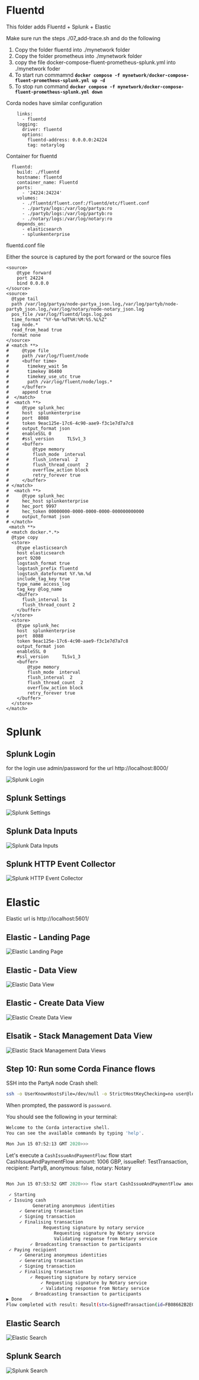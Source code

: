 # Fluentd

This folder adds Fluentd + Splunk + Elastic

Make sure run the steps ./07_add-trace.sh and do the following
1. Copy the folder fluentd into ./mynetwork folder
2. Copy the folder prometheus into ./mynetwork folder
3. copy the file docker-compose-fluent-prometheus-splunk.yml into ./mynetwork foder
4. To start run commamnd **`docker compose -f mynetwork/docker-compose-fluent-prometheus-splunk.yml up -d`**
5. To stop run command **`docker compose -f mynetwork/docker-compose-fluent-prometheus-splunk.yml down`**



Corda nodes have similar configuration
```
    links:
      - fluentd
    logging:
      driver: fluentd
      options:
        fluentd-address: 0.0.0.0:24224
        tag: notarylog
```

Container for fluentd
```
  fluentd:
    build: ./fluentd
    hostname: fluentd
    container_name: Fluentd
    ports:
      - '24224:24224'
    volumes:
      - ./fluentd/fluent.conf:/fluentd/etc/fluent.conf
      - ./partya/logs:/var/log/partya:ro
      - ./partyb/logs:/var/log/partyb:ro
      - ./notary/logs:/var/log/notary:ro   
    depends_on:
      - elasticsearch
      - splunkenterprise
```

fluentd.conf file

Either the source is captured by the port forward or the source files
```
<source>
    @type forward
    port 24224
    bind 0.0.0.0
</source>
<source>
  @type tail
  path /var/log/partya/node-partya_json.log,/var/log/partyb/node-partyb_json.log,/var/log/notary/node-notary_json.log   
  pos_file /var/log/fluentd/logs.log.pos
  time_format "%Y-%m-%dT%H:%M:%S.%L%Z"
  tag node.*
  read_from_head true
  format none
</source>
# <match **>
#     @type file
#     path /var/log/fluent/node
#     <buffer time>
#       timekey_wait 5m
#       timekey 86400
#       timekey_use_utc true
#       path /var/log/fluent/node/logs.*
#     </buffer>
#     append true
#  </match>
#  <match **>
#     @type splunk_hec
#     host  splunkenterprise
#     port  8088
#     token 9eac125e-17c6-4c90-aae9-f3c1e7d7a7c8
#     output_format json
#     enableSSL 0
#     #ssl_version     TLSv1_3
#     <buffer>
#         @type memory
#         flush_mode  interval
#         flush_interval  2
#         flush_thread_count  2
#         overflow_action block
#         retry_forever true
#     </buffer>
# </match>
#  <match **>
#     @type splunk_hec
#     hec_host splunkenterprise
#     hec_port 9997
#     hec_token 00000000-0000-0000-0000-000000000000
#     output_format json
# </match>
 <match **>
# <match docker.*.*>
  @type copy
  <store>
    @type elasticsearch
    host elasticsearch
    port 9200
    logstash_format true
    logstash_prefix fluentd
    logstash_dateformat %Y.%m.%d
    include_tag_key true
    type_name access_log
    tag_key @log_name
    <buffer>
      flush_interval 1s
      flush_thread_count 2
    </buffer>
  </store>
  <store>
    @type splunk_hec
    host  splunkenterprise
    port  8088
    token 9eac125e-17c6-4c90-aae9-f3c1e7d7a7c8
    output_format json
    enableSSL 0
    #ssl_version     TLSv1_3
    <buffer>
        @type memory
        flush_mode  interval
        flush_interval  2
        flush_thread_count  2
        overflow_action block
        retry_forever true
    </buffer>  
  </store>
</match>
```

# Splunk
## Splunk Login
for the login use admin/password for the url http://localhost:8000/

![Splunk Login](/assets/elastic-splunk/Splunk-Login.png)
## Splunk Settings
![Splunk Settings](/assets/elastic-splunk/splunk-Settings.png)

## Splunk Data Inputs
![Splunk Data Inputs](/assets/elastic-splunk/splunk-Data%20Inputs.png)

## Splunk HTTP Event Collector
![Splunk HTTP Event Collector](/assets/Elastic-splunk/splunk-GlobalSettings-HTTP%20Event%20Collector.png)

# Elastic

Elastic url is http://localhost:5601/

## Elastic - Landing Page
![Elastic Landing Page](../assets/elastic-splunk/Elastic-LandingPage.png)

## Elastic - Data View
![Elastic Data View](/assets/elastic-splunk/Elastic-Data-Views.png)

## Elastic - Create Data View
![Elastic Create Data View](/assets/elastic-splunk/Elastic-Create%20Data%20View.png)


## Elsatik - Stack Management Data View
![Elastic Stack Management Data Views](/assets/Elastic-splunk/Elastic-StackManagement%20-%20Data%20Views.png)

## Step 10: Run some Corda Finance flows

SSH into the PartyA node Crash shell:

```bash
ssh -o UserKnownHostsFile=/dev/null -o StrictHostKeyChecking=no user@localhost -p 2222
```

When prompted, the password is `password`.

You should see the following in your terminal:

```bash
Welcome to the Corda interactive shell.
You can see the available commands by typing 'help'.

Mon Jun 15 07:52:13 GMT 2020>>>
```

Let's execute a `CashIssueAndPaymentFlow`:
flow start CashIssueAndPaymentFlow amount: 1006 GBP, issueRef: TestTransaction, recipient: PartyB, anonymous: false, notary: Notary
```bash

```

```bash
Mon Jun 15 07:53:52 GMT 2020>>> flow start CashIssueAndPaymentFlow amount: 1000 GBP, issueRef: TestTransaction, recipient: PartyB, anonymous: false, notary: Notary

 ✓ Starting
 ✓ Issuing cash
          Generating anonymous identities
     ✓ Generating transaction
     ✓ Signing transaction
     ✓ Finalising transaction
              Requesting signature by notary service
                  Requesting signature by Notary service
                  Validating response from Notary service
         ✓ Broadcasting transaction to participants
 ✓ Paying recipient
     ✓ Generating anonymous identities
     ✓ Generating transaction
     ✓ Signing transaction
     ✓ Finalising transaction
         ✓ Requesting signature by notary service
             ✓ Requesting signature by Notary service
             ✓ Validating response from Notary service
         ✓ Broadcasting transaction to participants
▶︎ Done
Flow completed with result: Result(stx=SignedTransaction(id=FB08662B2E0A19ECF9B0E3E44D2DF25934F9576DBF262D794EE2C795C3269503), recipient=O=PartyB, L=London, C=GB)
```

## Elastic Search
![Elastic Search](../assets/elastic-splunk/Elastic-Search.png)

## Splunk Search
![Splunk Search](../assets/elastic-splunk/Splunk-Search.png)